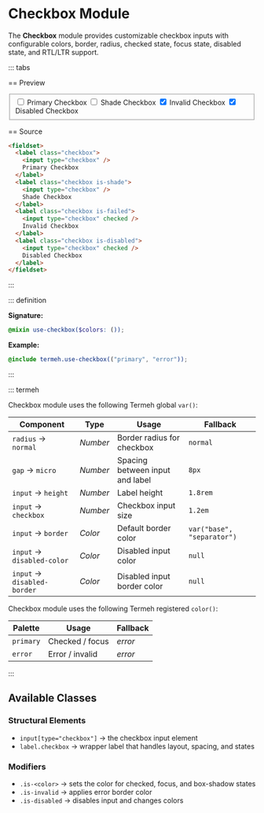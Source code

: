 # Checkbox Module

The **Checkbox** module provides customizable checkbox inputs with configurable colors, border, radius, checked state, focus state, disabled state, and RTL/LTR support.

::: tabs

== Preview

<!-- markdownlint-disable MD033 -->
<Preview height="2.5rem">
  <div class="demo">
    <fieldset>
      <label class="checkbox">
        <input type="checkbox" />
        Primary Checkbox
      </label>
      <label class="checkbox is-shade">
        <input type="checkbox" />
        Shade Checkbox
      </label>
      <label class="checkbox is-failed">
        <input type="checkbox" checked />
        Invalid Checkbox
      </label>
      <label class="checkbox is-disabled">
        <input type="checkbox" checked />
        Disabled Checkbox
      </label>
    </fieldset>
  </div>
</Preview>
<!-- markdownlint-enable MD033 -->

== Source

```html
<fieldset>
  <label class="checkbox">
    <input type="checkbox" />
    Primary Checkbox
  </label>
  <label class="checkbox is-shade">
    <input type="checkbox" />
    Shade Checkbox
  </label>
  <label class="checkbox is-failed">
    <input type="checkbox" checked />
    Invalid Checkbox
  </label>
  <label class="checkbox is-disabled">
    <input type="checkbox" checked />
    Disabled Checkbox
  </label>
</fieldset>
```

:::

::: definition

**Signature:**

```scss
@mixin use-checkbox($colors: ());
```

**Example:**

```scss
@include termeh.use-checkbox(("primary", "error"));
```

:::

::: termeh

Checkbox module uses the following Termeh global `var()`:

| Component                   | Type     | Usage                           | Fallback                   |
| --------------------------- | -------- | ------------------------------- | -------------------------- |
| `radius` → `normal`         | _Number_ | Border radius for checkbox      | `normal`                   |
| `gap` → `micro`             | _Number_ | Spacing between input and label | `8px`                      |
| `input` → `height`          | _Number_ | Label height                    | `1.8rem`                   |
| `input` → `checkbox`        | _Number_ | Checkbox input size             | `1.2em`                    |
| `input` → `border`          | _Color_  | Default border color            | `var("base", "separator")` |
| `input` → `disabled-color`  | _Color_  | Disabled input color            | `null`                     |
| `input` → `disabled-border` | _Color_  | Disabled input border color     | `null`                     |

Checkbox module uses the following Termeh registered `color()`:

| Palette   | Usage           | Fallback |
| --------- | --------------- | -------- |
| `primary` | Checked / focus | _error_  |
| `error`   | Error / invalid | _error_  |

:::

## Available Classes

### Structural Elements

- `input[type="checkbox"]` → the checkbox input element
- `label.checkbox` → wrapper label that handles layout, spacing, and states

### Modifiers

- `.is-<color>` → sets the color for checked, focus, and box-shadow states
- `.is-invalid` → applies error border color
- `.is-disabled` → disables input and changes colors
